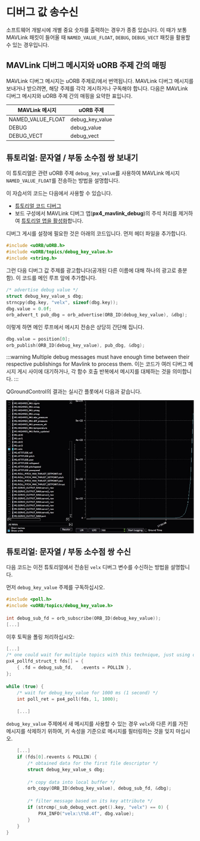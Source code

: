 # 디버그 값 송수신

소프트웨어 개발시에 개별 중요 숫자를 출력하는 경우가 종종 있습니다. 이 때가 보통 MAVLink 패킷이 들어올 때 `NAMED_VALUE_FLOAT`, `DEBUG`, `DEBUG_VECT` 패킷을 활용할 수 있는 경우입니다.

## MAVLink 디버그 메시지와 uORB 주제 간의 매핑

MAVLink 디버그 메시지는 uORB 주제로/에서 번역됩니다. MAVLink 디버그 메시지를 보내거나 받으려면, 해당 주제를 각각 게시하거나 구독해야 합니다. 다음은 MAVLink 디버그 메시지와 uORB 주제 간의 매핑을 요약한 표입니다.

| MAVLink 메시지         | uORB 주제           |
| ------------------- | ----------------- |
| NAMED_VALUE_FLOAT | debug_key_value |
| DEBUG               | debug_value       |
| DEBUG_VECT          | debug_vect        |

## 튜토리얼: 문자열 / 부동 소수점 쌍 보내기

이 튜토리얼은 관련 uORB 주제 `debug_key_value`를 사용하여 MAVLink 메시지 `NAMED_VALUE_FLOAT`를 전송하는 방법을 설명합니다.

이 자습서의 코드는 다음에서 사용할 수 있습니다.

* [튜토리얼 코드 디버그](https://github.com/PX4/PX4-Autopilot/blob/master/src/examples/px4_mavlink_debug/px4_mavlink_debug.cpp)
* 보드 구성에서 MAVLink 디버그 앱(**px4_mavlink_debug**)의 주석 처리를 제거하여 [튜토리얼 앱을 활성화](https://github.com/PX4/PX4-Autopilot/blob/master/boards/px4/fmu-v5/default.cmake)합니다.

디버그 게시를 설정에 필요한 것은 아래의 코드입니다. 먼저 헤더 파일을 추가합니다.

```C
#include <uORB/uORB.h>
#include <uORB/topics/debug_key_value.h>
#include <string.h>
```

그런 다음 디버그 값 주제를 광고합니다(공개된 다른 이름에 대해 하나의 광고로 충분함). 이 코드를 메인 루프 앞에 추가합니다.

```C
/* advertise debug value */
struct debug_key_value_s dbg;
strncpy(dbg.key, "velx", sizeof(dbg.key));
dbg.value = 0.0f;
orb_advert_t pub_dbg = orb_advertise(ORB_ID(debug_key_value), &dbg);
```

이렇게 하면 메인 루프에서 메시지 전송은 상당히 간단해 집니다.

```C
dbg.value = position[0];
orb_publish(ORB_ID(debug_key_value), pub_dbg, &dbg);
```

:::warning
Multiple debug messages must have enough time between their respective publishings for Mavlink to process them. 
이는 코드가 여러 디버그 메시지 게시 사이에 대기하거나, 각 함수 호출 반복에서 메시지를 대체하는 것을 의미합니다.
:::

QGroundControl의 결과는 실시간 플롯에서 다음과 같습니다.

![QGC 디버그값 플롯](../../assets/gcs/qgc-debugval-plot.jpg)


## 튜토리얼: 문자열 / 부동 소수점 쌍 수신

다음 코드는 이전 튜토리얼에서 전송된 `velx` 디버그 변수를 수신하는 방법을 설명합니다.

먼저 `debug_key_value` 주제를 구독하십시오.

```C
#include <poll.h>
#include <uORB/topics/debug_key_value.h>

int debug_sub_fd = orb_subscribe(ORB_ID(debug_key_value));
[...]
```

이후 토픽을 폴링 처리하십시오:

```C
[...]
/* one could wait for multiple topics with this technique, just using one here */
px4_pollfd_struct_t fds[] = {
    { .fd = debug_sub_fd,   .events = POLLIN },
};

while (true) {
    /* wait for debug_key_value for 1000 ms (1 second) */
    int poll_ret = px4_poll(fds, 1, 1000);

    [...]
```

`debug_key_value` 주제에서 새 메시지를 사용할 수 있는 경우 `velx`와 다른 키를 가진 메시지를 삭제하기 위하여, 키 속성을 기준으로 메시지를 필터링하는 것을 잊지 마십시오.

```C
    [...]
    if (fds[0].revents & POLLIN) {
        /* obtained data for the first file descriptor */
        struct debug_key_value_s dbg;

        /* copy data into local buffer */
        orb_copy(ORB_ID(debug_key_value), debug_sub_fd, &dbg);

        /* filter message based on its key attribute */
        if (strcmp(_sub_debug_vect.get().key, "velx") == 0) {
            PX4_INFO("velx:\t%8.4f", dbg.value);
        }
    }
}

```
